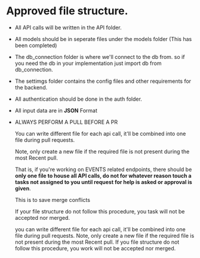 # Approved file structure.

* All API calls will be written in the API folder.

* All models should be in seperate files under the models folder (This has been completed)

* The db_connection folder is where we'll connect to the db from. so if you need the db in your implementation just import db from db_connection.

* The settimgs folder contains the config files and other requirements for the backend.

* All authentication should be done in the auth folder.
* All input data are in **JSON** Format
* ALWAYS PERFORM A PULL BEFORE A PR



  You can write different file for each api call, it'll be combined into one file during pull requests.
  
  Note, only create a new file if the required file is not present during the most Recent pull.

  That is, if you're working on EVENTS related endpoints, there should be **only one file to house all API calls, do not for whatever reason touch a tasks not assigned to you until request for help is asked or approval is given**.

  This is to save merge conflicts
  
  If your file structure do not follow this procedure, you task will not be accepted nor merged.

    you can write different file for each api call, it'll be combined into one file during pull requests.
    Note, only create a new file if the required file is not present during the most Recent pull.
    If you file structure do not follow this procedure, you work will not be accepted nor merged.